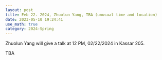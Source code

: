 ```yaml
---
layout: post
title: Feb 22. 2024, Zhuolun Yang, TBA (unusual time and location)
date: 2023-05-10 19:24:41
use_math: true
category: 2024-Spring
---
```

Zhuolun Yang will give a talk at 12 PM, 02/22/2024 in Kassar 205.

TBA
